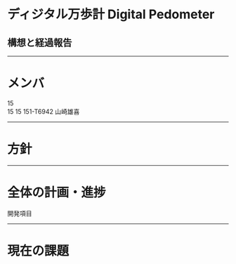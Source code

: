 # ディジタル万歩計 Digital Pedometer
## 構想と経過報告

---

# メンバ
15  
15
15
151-T6942 山崎雄喜 

---
# 方針

---
# 全体の計画・進捗
開発項目

---

# 現在の課題

　